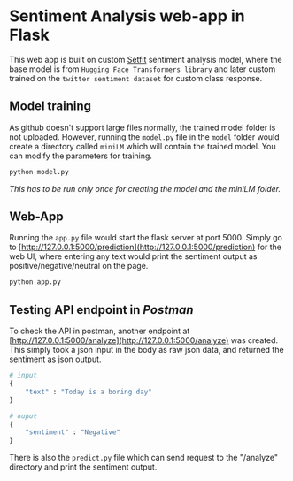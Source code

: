 # Sentiment Analysis web-app in Flask
This web app is built on custom [Setfit](https://huggingface.co/StatsGary/setfit-ft-sentinent-eval) sentiment analysis model, where the base model is from `Hugging Face Transformers library` and later custom trained on the `twitter sentiment dataset` for custom class response.

## Model training
As github doesn't support large files normally, the trained model folder is not uploaded. However, running the `model.py` file in the `model` folder would create a directory called `miniLM` which will contain the trained model. You can modify the parameters for training.

```cmd
python model.py
```

*This has to be run only once for creating the model and the miniLM folder.*

## Web-App
Running the `app.py` file would start the flask server at port 5000. Simply go to [http://127.0.0.1:5000/prediction](http://127.0.0.1:5000/prediction) for the web UI, where entering any text would print the sentiment output as positive/negative/neutral on the page.

```cmd
python app.py
```

## Testing API endpoint in *Postman*
To check the API in postman, another endpoint at [http://127.0.0.1:5000/analyze](http://127.0.0.1:5000/analyze) was created. This simply took a json input in the body as raw json data, and returned the sentiment as json output.

```py
# input
{
    "text" : "Today is a boring day"
}

# ouput
{
    "sentiment" : "Negative"
}
```

There is also the `predict.py` file which can send request to the "/analyze" directory and print the sentiment output.